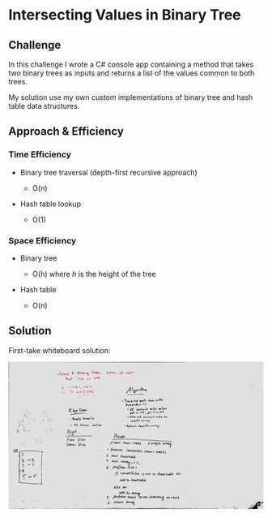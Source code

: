 # Intersecting Values in Binary Tree

## Challenge

In this challenge I wrote a C# console app containing a method that takes two binary trees as inputs and returns a list of the values common to both trees.

My solution use my own custom implementations of binary tree and hash table data structures. 

## Approach & Efficiency

### Time Efficiency

* Binary tree traversal (depth-first recursive approach)
	* O(n)

* Hash table lookup
	* O(1)

### Space Efficiency

* Binary tree

	* O(h) where *h* is the height of the tree

* Hash table

	* O(n)

## Solution

First-take whiteboard solution:

![Initial whiteboard planning](https://github.com/amjcurtis/data-structures-and-algorithms/blob/master/assets/binarytree-intersection-whiteboard.JPG)
